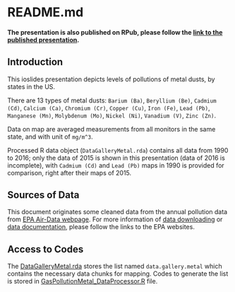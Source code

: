 # README.md

#### __The presentation is also published on RPub__, please follow the [link to the published presentation](http://rpubs.com/imreyes/233962).

## Introduction

This ioslides presentation depicts levels of pollutions of metal dusts, by states in the US.

There are 13 types of metal dusts: `Barium (Ba)`, `Beryllium (Be)`, `Cadmium (Cd)`, `Calcium (Ca)`, `Chromium (Cr)`, `Copper (Cu)`, `Iron (Fe)`, `Lead (Pb)`, `Manganese (Mn)`, `Molybdenum (Mo)`, `Nickel (Ni)`, `Vanadium (V)`, `Zinc (Zn)`.

Data on map are averaged measurements from all monitors in the same state, and with unit of `mg/m^3`.

Processed R data object (`DataGalleryMetal.rda`) contains all data from 1990 to 2016; only the data of 2015 is shown in this presentation (data of 2016 is incomplete), with `Cadmium (Cd)` and `Lead (Pb)` maps in 1990 is provided for comparison, right after their maps of 2015.

## Sources of Data

This document originates some cleaned data from the annual pollution data from [EPA Air-Data webpage](https://www.epa.gov/outdoor-air-quality-data). For more information of [data downloading](https://aqsdr1.epa.gov/aqsweb/aqstmp/airdata/download_files.html) or [data documentation](https://aqsdr1.epa.gov/aqsweb/aqstmp/airdata/FileFormats.html#_annual_summary_files), please follow the links to the EPA websites.

## Access to Codes

The [DataGalleryMetal.rda](https://github.com/imreyes/datasciencecoursera/blob/master/DevelopingDataProduct/Week3_ProgrammingAssignment/DataGalleryMetal.rda) stores the list named `data.gallery.metal` which contains the necessary data chunks for mapping. Codes to generate the list is stored in [GasPollutionMetal_DataProcessor.R](https://github.com/imreyes/datasciencecoursera/blob/master/DevelopingDataProduct/Week3_ProgrammingAssignment/GasPollutionMetal_DataProcessor.R) file. 
